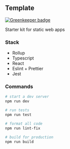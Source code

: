 ## Template

[![Greenkeeper badge](https://badges.greenkeeper.io/Kinrany/template.svg)](https://greenkeeper.io/)

Starter kit for static web apps

### Stack

 * Rollup
 * Typescript
 * React
 * Eslint + Prettier
 * Jest

### Commands

```bash
# start a dev server
npm run dev

# run tests
npm run test

# format all code
npm run lint-fix

# build for production
npm run build
```
